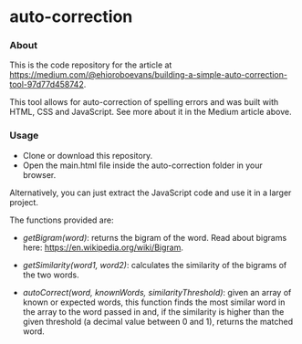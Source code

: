 # auto-correction

### About

This is the code repository for the article at https://medium.com/@ehioroboevans/building-a-simple-auto-correction-tool-97d77d458742.

This tool allows for auto-correction of spelling errors and was built with HTML, CSS and JavaScript. See more about it in the Medium article above.

### Usage

- Clone or download this repository.
- Open the main.html file inside the auto-correction folder in your browser.

Alternatively, you can just extract the JavaScript code and use it in a larger project.

The functions provided are:

- *getBigram(word)*: returns the bigram of the word. Read about bigrams here: https://en.wikipedia.org/wiki/Bigram.

- *getSimilarity(word1, word2)*: calculates the similarity of the bigrams of the two words.

- *autoCorrect(word, knownWords, similarityThreshold)*: given an array of known or expected words, this function finds the most similar word in the array to the word passed in and, if the similarity is higher than the given threshold (a decimal value between 0 and 1), returns the matched word.
